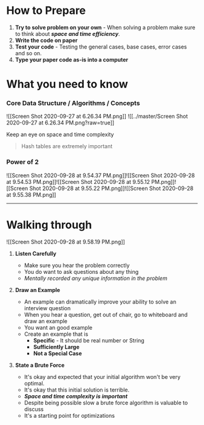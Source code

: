 # How to Prepare
1.	**Try to solve problem on your own** - When solving a problem make sure to think about ___space and time efficiency___.
2.	**Write the code on paper**  
3.	**Test your code** - Testing the general cases, base cases, error cases and so on.
4.	**Type your paper code as-is into a computer** 


# What you need to know
### Core Data Structure / Algorithms / Concepts

![[Screen Shot 2020-09-27 at 6.26.34 PM.png]]
![[../master/Screen Shot 2020-09-27 at 6.26.34 PM.png?raw=true]]

Keep an eye on space and time complexity 

> Hash tables are extremely important

### Power of 2
![[Screen Shot 2020-09-28 at 9.54.37 PM.png]]![[Screen Shot 2020-09-28 at 9.54.53 PM.png]]![[Screen Shot 2020-09-28 at 9.55.12 PM.png]]![[Screen Shot 2020-09-28 at 9.55.22 PM.png]]![[Screen Shot 2020-09-28 at 9.55.38 PM.png]]

---
# Walking through 
![[Screen Shot 2020-09-28 at 9.58.19 PM.png]]

1. **Listen Carefully** 
	- Make sure you hear the problem correctly
	- You do want to ask questions about any thing 
	- _Mentally recorded any unique information in the problem_

2. **Draw an Example**
	- An example can dramatically improve your ability to solve an interview question
	- When you hear a question, get out of chair, go to whiteboard and draw an example
	- You want an good example
	- Create an example that is 
		- **Specific** - It should be real number or String 
		- **Sufficiently Large**
		- **Not a Special Case**

3. **State a Brute Force**
	-	It's okay and expected that your initial algorithm won't be very optimal.
	-	It's okay that this initial solution is terrible.
	-	***Space and time complexity is important***
	-	Despite being possible slow a brute force algorithm is valuable to discuss
	-	It's a starting point for optimizations


